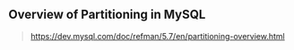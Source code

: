## Overview of Partitioning in MySQL
> https://dev.mysql.com/doc/refman/5.7/en/partitioning-overview.html